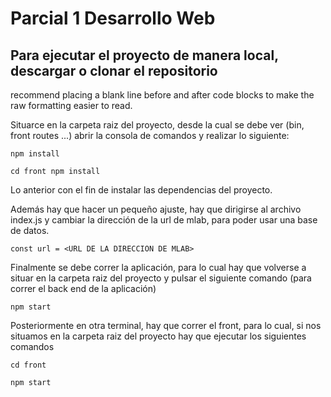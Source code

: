 # Parcial 1 Desarrollo Web

## Para ejecutar el proyecto de manera local, descargar o clonar el repositorio 
recommend placing a blank line before and after code blocks to make the raw formatting easier to read.

Situarce en la carpeta raiz del proyecto, desde la cual se debe ver (bin, front routes ...) 
abrir la consola de comandos y realizar lo siguiente:

```
npm install 
```

```
cd front npm install 
```

Lo anterior con el fin de instalar las dependencias del proyecto.

Además hay que hacer un pequeño ajuste, hay que dirigirse al archivo index.js y cambiar la dirección de la url de mlab, para poder usar una base de datos.

```
const url = <URL DE LA DIRECCION DE MLAB> 
```

Finalmente se debe correr la aplicación, para lo cual hay que volverse a situar en la carpeta raiz del proyecto y pulsar el siguiente comando (para correr el back end de la aplicación)

```
npm start 
```


Posteriormente en otra terminal, hay que correr el front, para lo cual, si nos situamos en la carpeta raiz del proyecto hay que ejecutar los siguientes comandos

```
cd front 
```

```
npm start 
```






